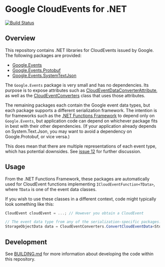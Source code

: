 # Google CloudEvents for  .NET

[![Build Status](https://travis-ci.org/googleapis/google-cloudevents-dotnet.svg?branch=master)](https://travis-ci.org/googleapis/google-cloudevents-dotnet)

## Overview

This repository contains .NET libraries for CloudEvents issued by
Google. The following packages are provided:

- [Google.Events](https://www.nuget.org/packages/Google.Events)
- [Google.Events.Protobuf](https://www.nuget.org/packages/Google.Events.Protobuf)
- [Google.Events.SystemTextJson](https://www.nuget.org/packages/Google.SystemTextJson)

The `Google.Events` package is very small and has no dependencies.
Its purpose is to expose attributes such as
[CloudEventDataConverterAttribute](src/Google.Events/CloudEventDataConverterAttribute.cs),
as well as the
[CloudEventConverters](https://github.com/googleapis/google-cloudevents-dotnet/blob/master/src/Google.Events/CloudEventConverters.cs)
class that uses those attributes.

The remaining packages each contain the Google event data types, but
each package supports a different serialization framework. The
intention is for frameworks such as the [.NET Functions
Framework](https://github.com/GoogleCloudPlatform/functions-framework-dotnet)
to depend only on `Google.Events`, but application code can depend on
whichever package fits in best with their other dependencies. (If
your application already depends on System.Text.Json, you may want
to avoid a dependency on Google.Protobuf, or vice versa.)

This does mean that there are multiple representations of each event
type, which has potential downsides. See [issue
12](https://github.com/googleapis/google-cloudevents-dotnet/issues/12)
for further discussion.

## Usage

From the .NET Functions Framework, these packages are automatically
used for CloudEvent functions implementing
`ICloudEventFunction<TData>`, where `TData` is one of the event data
classes.

If you wish to use these classes in a different context, code might
typically look something like this:

```csharp
CloudEvent cloudEvent = ...; // However you obtain a CloudEvent

// The event data type from any of the serialization-specific packages.
StorageObjectData data = CloudEventConverters.ConvertCloudEventData<StorageData>(cloudEvent);
```

## Development

See [BUILDING.md](BUILDING) for more information about developing
the code within this repository.
